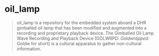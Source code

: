 # oil_lamp
> oil_lamp is a repository for the embedded system aboard a DHR gimballed oil lamp that has been modified and augmented into a
recording and proprietary playback device. The Gimballed Oil Lamp Wave Recording and Playback Device (GOLWRPD: <i>Goldwrapped</i>: Goldie for short) is a cultural apparatus to gather non-cultural information.
